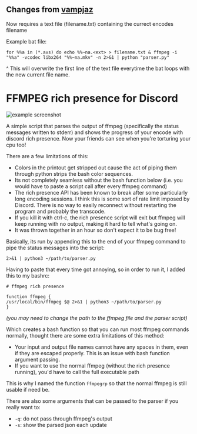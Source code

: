 ## Changes from [vampjaz](https://github.com/vampjaz/ffmpeg-rp) 

Now requires a text file (filename.txt) containing the currect encodes filename 

Example bat file:

```for %%a in (*.avs) do echo %%~na.<ext> > filename.txt & ffmpeg -i "%%a" -vcodec libx264 "%%~na.mkv" -n 2>&1 | python "parser.py"```

^ This will overwrite the first line of the text file everytime the bat loops with the new current file name.


FFMPEG rich presence for Discord
===

![example screenshot](https://github.com/red-green/ffmpeg-rp/raw/master/example.png)

A simple script that parses the output of ffmpeg (specifically the status messages written to stderr) and shows the progress of your encode with discord rich presence. Now your friends can see when you're torturing your cpu too!

There are a few limitations of this:

- Colors in the printout get stripped out cause the act of piping them through python strips the bash color sequences.
- Its not completely seamless without the bash function below (i.e. you would have to paste a script call after every ffmpeg command)
- The rich presence API has been known to break after some particularly long encoding sessions. I think this is some sort of rate limit imposed by Discord. There is no way to easily reconnect without restarting the program and probably the transcode.
- If you kill it with ctrl-c, the rich presence script will exit but ffmpeg will keep running with no output, making it hard to tell what's going on.
- It was thrown together in an hour so don't expect it to be bug free!

Basically, its run by appending this to the end of your ffmpeg command to pipe the status messages into the script:

```shell
2>&1 | python3 ~/path/to/parser.py
```

Having to paste that every time got annoying, so in order to run it, I added this to my bashrc:

```shell
# ffmpeg rich presence

function ffmpeg {
/usr/local/bin/ffmpeg $@ 2>&1 | python3 ~/path/to/parser.py
}
```
*(you may need to change the path to the ffmpeg file and the parser script)*

Which creates a bash function so that you can run most ffmpeg commands normally, thought there are some extra limitations of this method:
- Your input and output file names cannot have any spaces in them, even if they are escaped properly. This is an issue with bash function argument passing.
- If you want to use the normal ffmpeg (without the rich presence running), you'd have to call the full executable path

This is why I named the function `ffmpegrp` so that the normal ffmpeg is still usable if need be.

There are also some arguments that can be passed to the parser if you really want to:

- `-q`: do not pass through ffmpeg's output
- `-s`: show the parsed json each update
